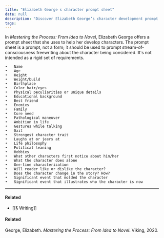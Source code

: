 ```yaml
---
title: "Elizabeth George s character prompt sheet"
date: null
description: "Discover Elizabeth George’s character development prompt sheet from *Mastering the Process* to create rich, believable characters using simple, freewriting prompts that inspire story depth and detail."
tags:
---
```


In _Mastering the Process: From Idea to Novel_, Elizabeth George offers a prompt sheet that she uses to help her develop characters. The prompt sheet is a prompt, not a form; it should be used to prompt stream-of-consciousness freewriting about the character being considered. It's not intended as a rigid set of requirements.

```
•   Name
•   Age
•   Height
•   Weight/build
•   Birthplace
•   Color hair/eyes
•   Physical peculiarities or unique details
•   Educational background
•   Best friend
•   Enemies
•   Family
•   Core need
•   Pathological maneuver
•   Ambition in life
•   Gestures while talking
•   Gait
•   Strongest character trait
•   Laughs at or jeers at
•   Life philosophy
•   Political leaning
•   Hobbies
•   What other characters first notice about him/her
•   What the character does alone
•   One-line characterization
•   Will reader like or dislike the character?
•   Does the character change in the story? How?
•   Significant event that molded the character
•   Significant event that illustrates who the character is now
```

---

#### Related

- [[§ Writing]]

#### Related

George, Elizabeth. _Mastering the Process: From Idea to Novel_. Viking, 2020.
